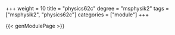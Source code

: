 +++
weight = 10
title = "physics62c"
degree = "msphysik2"
tags = ["msphysik2", "physics62c"]
categories = ["module"]
+++

{{< genModulePage >}}
